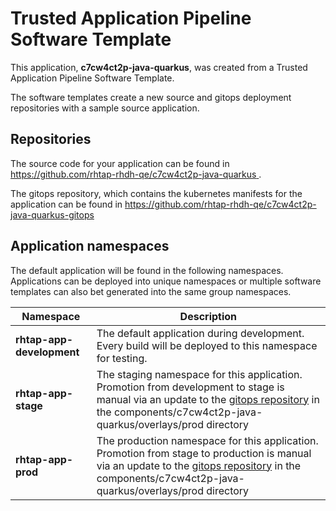 # Trusted Application Pipeline Software Template

This application, **c7cw4ct2p-java-quarkus**, was created from a Trusted Application Pipeline Software Template.

The software templates create a new source and gitops deployment repositories with a sample source application. 

## Repositories

The source code for your application can be found in [https://github.com/rhtap-rhdh-qe/c7cw4ct2p-java-quarkus ](https://github.com/rhtap-rhdh-qe/c7cw4ct2p-java-quarkus ).
 
The gitops repository, which contains the kubernetes manifests for the application can be found in 
[https://github.com/rhtap-rhdh-qe/c7cw4ct2p-java-quarkus-gitops ](https://github.com/rhtap-rhdh-qe/c7cw4ct2p-java-quarkus-gitops ) 

## Application namespaces 

The default application will be found in the following namespaces. Applications can be deployed into unique namespaces or multiple software templates can also bet generated into the same group namespaces.  

|  Namespace   |  Description   |  
| -------- | -------- |   
| **rhtap-app-development** | The default application during development. Every build will be deployed to this namespace for testing. | 
| **rhtap-app-stage** | The staging namespace for this application. Promotion from development to stage is manual via an update to the [gitops repository](https://github.com/rhtap-rhdh-qe/c7cw4ct2p-java-quarkus-gitops ) in the components/c7cw4ct2p-java-quarkus/overlays/prod directory |  
| **rhtap-app-prod** | The production namespace for this application. Promotion from stage to production is manual via an update to the [gitops repository](https://github.com/rhtap-rhdh-qe/c7cw4ct2p-java-quarkus-gitops ) in the components/c7cw4ct2p-java-quarkus/overlays/prod directory | 